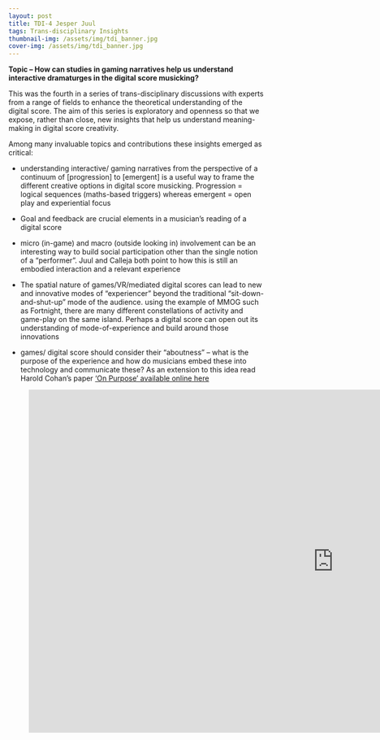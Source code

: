 ```yaml
---
layout: post
title: TDI-4 Jesper Juul
tags: Trans-disciplinary Insights
thumbnail-img: /assets/img/tdi_banner.jpg
cover-img: /assets/img/tdi_banner.jpg
---
```

<p><meta charset="utf-8"><strong>Topic &#8211; How can studies in gaming narratives help us understand interactive dramaturges in the digital score musicking?</strong></p>



<p> This was the fourth in a series of trans-disciplinary discussions with experts from a range of fields to enhance the theoretical understanding of the digital score. The aim of this series is exploratory and openness so that we expose, rather than close, new insights that help us understand meaning-making in digital score creativity.</p>



<p>Among many invaluable topics and contributions these insights emerged as critical:</p>



<ul><li>understanding interactive/ gaming narratives from the perspective of a continuum of [progression] to [emergent] is a useful way to frame the different creative options in digital score musicking. Progression = logical sequences (maths-based triggers) whereas emergent = open play and experiential focus</li></ul>



<ul><li>Goal and feedback are crucial elements in a musician’s reading of a digital score</li></ul>



<ul><li>micro (in-game) and macro (outside looking in) involvement can be an interesting way to build social participation other than the single notion of a “performer”. Juul and Calleja both point to how this is still an embodied interaction and a relevant experience</li></ul>



<ul><li>The spatial nature of games/VR/mediated digital scores can lead to new and innovative modes of “experiencer” beyond the traditional “sit-down-and-shut-up” mode of the audience. using the example of MMOG such as Fortnight, there are many different constellations of activity and game-play on the same island. Perhaps a digital score can open out its understanding of mode-of-experience and build around those innovations</li></ul>



<ul><li>games/ digital score should consider their “aboutness” – what is the purpose of the experience and how do musicians embed these into technology and communicate these? As an extension to this idea read Harold Cohan’s paper <a href="http://www.aaronshome.com/aaron/publications/onpurpose.pdf">&#8216;On Purpose&#8217; available online here</a></li></ul>



<figure class="wp-block-embed is-type-video is-provider-youtube wp-block-embed-youtube wp-embed-aspect-16-9 wp-has-aspect-ratio"><div class="wp-block-embed__wrapper">
<div class="nv-iframe-embed"><iframe loading="lazy" title="TDI 4 JesperJuul" width="1200" height="675" src="https://www.youtube.com/embed/_oJRNavMjl8?feature=oembed" frameborder="0" allow="accelerometer; autoplay; clipboard-write; encrypted-media; gyroscope; picture-in-picture" allowfullscreen></iframe></div>
</div></figure>
